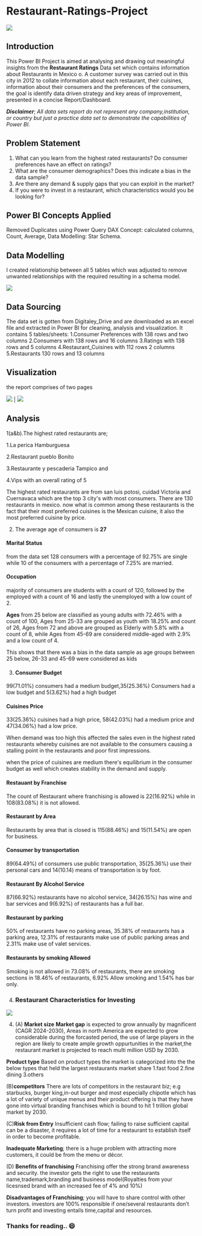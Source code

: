 # Restaurant-Ratings-Project

![](restaurant_cuisine.png)

## Introduction
This Power BI Project is aimed at analysing and drawing out meaningful insights from the **Restaurant Ratings** Data set which contains information about Restaurants in Mexico o. A customer survey was carried out in this city in 2012 to collate information about each restaurant, their cuisines, information about their consumers and the preferences of the consumers, the goal is identify data driven strategy and key areas of improvement, presented in a concise Report/Dashboard.

**_Disclaimer_**; _All data sets report do not represent any company,institution, or country but just a practice data set to demonstrate the capabilities of Power BI._

## Problem Statement
1. What can you learn from the highest rated restaurants? Do consumer preferences have an effect on ratings?
2. What are the consumer demographics? Does this indicate a bias in the data sample?
3. Are there any demand & supply gaps that you can exploit in the market?
4. If you were to invest in a restaurant, which characteristics would you be looking for?
   
## Power BI Concepts Applied
Removed Duplicates using Power Query
DAX Concept:
calculated columns,
Count,
Average,
Data Modelling: Star Schema.

## Data Modelling
I created relationship between all 5 tables which was adjusted to remove unwanted relationships with the required resulting in a schema model.

![](Restaurant_modelling.png)

## Data Sourcing
The data set is gotten from Digitaley_Drive and are downloaded as an excel file and extracted in Power BI for cleaning, analysis and visualization.
It contains 5 tables/sheets:
1.Consumer Preferences with 138 rows and two columns
2.Consumers with 138 rows and 16 columns
3.Ratings with 138 rows and 5 columns
4.Restaurant_Cuisines with 112 rows 2 columns
5.Restaurants 130 rows and 13 columns

## Visualization
the report comprises of two pages

![](restaurant_dashboard1.png) | ![](restaurant_dashboard2.png)

## Analysis
1(a&b).The highest rated restaurants are;

1.La perica Hamburguesa

2.Restaurant pueblo Bonito

3.Restaurante y pescaderia Tampico and

4.Vips with an overall rating of 5

The highest rated restaurants are from san luis potosi, cuidad Victoria and Cuernavaca which are the top 3 city's with most consumers. There are 130 restaurants in mexico.
now what is common among these restaurants is the fact that their most preferred cuisines is the Mexican cuisine, it also the most preferred cuisine by price.


2. The average age of consumers is **27**
 
#### Marital Status 
from the data set 128 consumers with a percentage of 92.75% are single while 10 of the consumers with a percentage of 7.25% are married.

#### Occupation
majority of consumers are students with a count of 120, followed by the employed  with a count of 16 and lastly the unemployed with a low count of 2.

**Ages** from 25 below are classified as young adults with 72.46% with a count of 100, Ages from 25-33 are grouped as youth with 18.25% and count of 26, Ages from 72 and above are grouped as Elderly with 5.8% with a count of 8, while Ages from 45-69 are considered middle-aged with 2.9% and a low count of 4.

 This shows that there was a bias in the data sample as age groups between 25 below, 26-33 and 45-69 were considered as kids
 
 
3.  #### Consumer Budget
99(71.01%) consumers had a medium budget,35(25.36%) Consumers had a low budget and 5(3.62%) had a high budget

#### Cuisines Price
33(25.36%) cuisines had a high price, 58(42.03%) had a medium price and 47(34.06%) had a low price.

When demand was too high this affected the sales even in the highest rated restaurants whereby cuisines are not available to the consumers causing a stalling point in the restaurants and poor first impressions.

when the price of cuisines are medium there's equilibrium in the consumer budget as well which creates stability in the demand and supply.


#### Restauant by Franchise 
The count of Restaurant where franchising is allowed is 22(16.92%) while in 108(83.08%) it is not allowed.

#### Restaurant by Area
Restaurants by area that is closed is 115(88.46%) and 15(11.54%) are open for business.

#### Consumer by transportation
89(64.49%) of consumers use public transportation, 35(25.36%) use their personal cars and 14(10.14) means of transportation is by foot.

#### Restaurant By Alcohol Service
87(66.92%) restaurants have no alcohol service, 34(26.15%) has wine and bar services and 9(6.92%) of restaurants has a full bar.

#### Restaurant by parking
50% of restaurants have no parking areas, 35.38% of restaurants has a parking area, 12.31% of restaurants make use of public parking areas and 2.31% make use of valet services.

#### Restaurants by smoking Allowed
Smoking is not allowed in 73.08% of restaurants, there are smoking sections in 18.46% of restaurants, 6.92% Allow smoking and 1.54% has bar only.


4. ### Restaurant  Characteristics for Investing

![](restaurant_investment_metrics.png)


4. (A) **Market size**
**Market gap** is expected to grow annually by magnificent (CAGR 2024-2030), Areas in north America are expected to grow considerable during the forcasted period, the use of large players in the region are likely to create ample growth oppurtunities in the market,the restaurant market is projected to reach multi million USD by 2030.

**Product type**
Based on product types the market is categorized into the the below types that held the largest restaurants market share
1.fast food
2.fine dining
3.others

(B)**competitors**
There are lots of competitors in the restaurant biz; e.g starbucks, burger king,in-out burger and most especially chipotle which has a lot of variety of unique menus and their product offering is that they have gone into virtual branding franchises which is bound to hit 1 trillion global market by 2030.

(C)**Risk from Entry**
Insufficient cash flow; failing to raise sufficient capital can be a disaster, it requires a lot of time for a restaurant to establish itself in order to become profitable.

**Inadequate Marketing**; there is a huge problem with attracting more customers, it could be from the menu or décor.

(D) **Benefits of franchising**
Franchising offer the strong brand awareness and security.
the investor gets the right to use the restaurants name,trademark,branding and business model(Royalties from your licesnsed brand with an increased fee of 4% and 10%)

**Disadvantages of Franchising**; you will have to share control with other investors.
investors are 100% responsible if one/several restaurants don’t turn profit and investing entails time,capital and resources. 

### Thanks for reading.. 😄 










